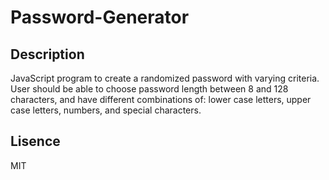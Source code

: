 # Password-Generator


## Description
JavaScript program to create a randomized password with varying criteria. User should be able to choose password length between 8 and 128 characters, and have different combinations of: lower case letters, upper case letters, numbers, and special characters.

## Lisence
MIT